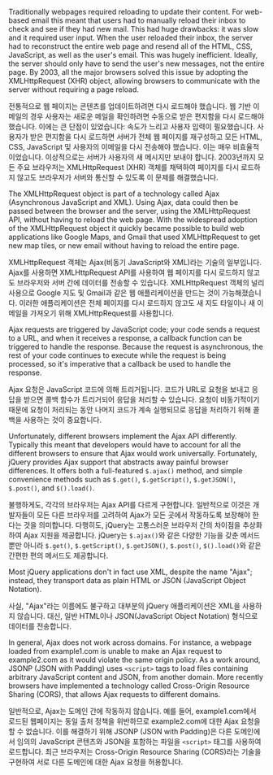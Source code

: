 <script>{
	"title": "Ajax",
	"level": "beginner",
	"customFields": [
		{
			"key": "icon",
			"value": "refresh"
		}
	]
}</script>

Traditionally webpages required reloading to update their content. For web-based email this meant that users had to manually reload their inbox to check and see if they had new mail. This had huge drawbacks: it was slow and it required user input. When the user reloaded their inbox, the server had to reconstruct the entire web page and resend all of the HTML, CSS, JavaScript, as well as the user's email. This was hugely inefficient. Ideally, the server should only have to send the user's new messages, not the entire page. By 2003, all the major browsers solved this issue by adopting the XMLHttpRequest (XHR) object, allowing browsers to communicate with the server without requiring a page reload.

전통적으로 웹 페이지는 콘텐츠를 업데이트하려면 다시 로드해야 했습니다. 웹 기반 이메일의 경우 사용자는 새로운 메일을 확인하려면 수동으로 받은 편지함을 다시 로드해야 했습니다. 이에는 큰 단점이 있었습니다: 속도가 느리고 사용자 입력이 필요했습니다. 사용자가 받은 편지함을 다시 로드하면 서버가 전체 웹 페이지를 재구성하고 모든 HTML, CSS, JavaScript 및 사용자의 이메일을 다시 전송해야 했습니다. 이는 매우 비효율적이었습니다. 이상적으로는 서버가 사용자의 새 메시지만 보내야 합니다. 2003년까지 모든 주요 브라우저는 XMLHttpRequest (XHR) 객체를 채택하여 페이지를 다시 로드하지 않고도 브라우저가 서버와 통신할 수 있도록 이 문제를 해결했습니다.

The XMLHttpRequest object is part of a technology called Ajax (Asynchronous JavaScript and XML). Using Ajax, data could then be passed between the browser and the server, using the XMLHttpRequest API, without having to reload the web page. With the widespread adoption of the XMLHttpRequest object it quickly became possible to build web applications like Google Maps, and Gmail that used XMLHttpRequest to get new map tiles, or new email without having to reload the entire page.

XMLHttpRequest 객체는 Ajax(비동기 JavaScript와 XML)라는 기술의 일부입니다. Ajax를 사용하면 XMLHttpRequest API를 사용하여 웹 페이지를 다시 로드하지 않고도 브라우저와 서버 간에 데이터를 전송할 수 있습니다. XMLHttpRequest 객체의 널리 사용으로 Google 지도 및 Gmail과 같은 웹 애플리케이션을 만드는 것이 가능해졌습니다. 이러한 애플리케이션은 전체 페이지를 다시 로드하지 않고도 새 지도 타일이나 새 이메일을 가져오기 위해 XMLHttpRequest를 사용합니다.

Ajax requests are triggered by JavaScript code; your code sends a request to a URL, and when it receives a response, a callback function can be triggered to handle the response. Because the request is asynchronous, the rest of your code continues to execute while the request is being processed, so it's imperative that a callback be used to handle the response.

Ajax 요청은 JavaScript 코드에 의해 트리거됩니다. 코드가 URL로 요청을 보내고 응답을 받으면 콜백 함수가 트리거되어 응답을 처리할 수 있습니다. 요청이 비동기적이기 때문에 요청이 처리되는 동안 나머지 코드가 계속 실행되므로 응답을 처리하기 위해 콜백을 사용하는 것이 중요합니다.

Unfortunately, different browsers implement the Ajax API differently. Typically this meant that developers would have to account for all the different browsers to ensure that Ajax would work universally. Fortunately, jQuery provides Ajax support that abstracts away painful browser differences. It offers both a full-featured `$.ajax()` method, and simple convenience methods such as `$.get()`, `$.getScript()`, `$.getJSON()`, `$.post()`, and `$().load()`.

불행하게도, 각각의 브라우저는 Ajax API를 다르게 구현합니다. 일반적으로 이것은 개발자들이 모든 다른 브라우저를 고려하여 Ajax가 모든 곳에서 작동하도록 보장해야 한다는 것을 의미합니다. 다행히도, jQuery는 고통스러운 브라우저 간의 차이점을 추상화하여 Ajax 지원을 제공합니다. jQuery는 `$.ajax()`와 같은 다양한 기능을 갖춘 메서드뿐만 아니라 `$.get()`, `$.getScript()`, `$.getJSON()`, `$.post()`, `$().load()`와 같은 간편한 편의 메서드도 제공합니다.

Most jQuery applications don't in fact use XML, despite the name "Ajax"; instead, they transport data as plain HTML or JSON (JavaScript Object Notation).

사실, "Ajax"라는 이름에도 불구하고 대부분의 jQuery 애플리케이션은 XML을 사용하지 않습니다. 대신, 일반 HTML이나 JSON(JavaScript Object Notation) 형식으로 데이터를 전송합니다.

In general, Ajax does not work across domains. For instance, a webpage loaded from example1.com is unable to make an Ajax request to example2.com as it would violate the same origin policy. As a work around, JSONP (JSON with Padding) uses `<script>` tags to load files containing arbitrary JavaScript content and JSON, from another domain. More recently browsers have implemented a technology called Cross-Origin Resource Sharing (CORS), that allows Ajax requests to different domains.

일반적으로, Ajax는 도메인 간에 작동하지 않습니다. 예를 들어, example1.com에서 로드된 웹페이지는 동일 출처 정책을 위반하므로 example2.com에 대한 Ajax 요청을 할 수 없습니다. 이를 해결하기 위해 JSONP (JSON with Padding)은 다른 도메인에서 임의의 JavaScript 콘텐츠와 JSON을 포함하는 파일을 `<script>` 태그를 사용하여 로드합니다. 최근 브라우저는 Cross-Origin Resource Sharing (CORS)라는 기술을 구현하여 서로 다른 도메인에 대한 Ajax 요청을 허용합니다.
